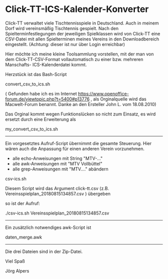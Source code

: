 # Click-TT-ICS-Kalender-Konverter


Click-TT verwaltet viele Tischtennisspiele in Deutschland. Auch in meinem Dorf wird vereinsmäßig Tischtennis gespielt.
Nach den Spielterminfestlegungen der jeweiligen Spielklassen wird von Click-TT eine CSV-Datei mit allen 
Spielterminen meines Vereins in den Downloadbereich eingestellt. (Achtung: dieser ist nur über Login erreichbar)

Hier möchte ich meine kleine Toolsammlung vorstellen, mit der man von dem Click-TT-CSV-Format vollautomatisch 
zu einer bzw. mehreren Manschafts- ICS-Kalenderdatei kommt.


Herzstück ist das Bash-Script 

convert_csv_to_ics.sh

( Gefunden habe ich es im Internet https://www.openoffice-forum.de/viewtopic.php?t=5400#p13776 , als Orginalquelle wird das
Macwelt-Forum benannt. Danke an den Ersteller John L. vom 18.08.2010) 


Das Orginal kommt wegen Funktionslücken so nicht zum Einsatz, es wird ersetzt durch eine Erweiterung als

my_convert_csv_to_ics.sh

*****************************************************************************************************************
Ein vorgesetztes Aufruf-Script übernimmt die gesamte Steuerung. 
Hier wären auch die Anpassung für einen anderen Verein vorzunehmen.

- alle echo-Anweisungen mit String "MTV-..."
- alle awk-Anweisungen mit "MTV Vollbüttel"
- alle grep-Anweisungen mit "MTV...."
abändern

csv-ics.sh


Diesem Script wird das Argument click-tt.csv (z.B. Vereinsspielplan_20180815134857.csv ) übergeben


so ist der Aufruf:

./csv-ics.sh Vereinsspielplan_20180815134857.csv


*****************************************************************************************************************
Ein zusätzlich notwendiges awk-Script ist 

daten_merge.awk

*****************************************************************************************************************
Die drei Dateien sind in der Zip-Datei.


Viel Spaß

Jörg Alpers
 

